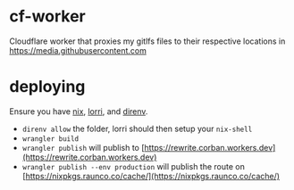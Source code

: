 # cf-worker

Cloudflare worker that proxies my gitlfs files to their respective locations in https://media.githubusercontent.com

# deploying
Ensure you have [nix](https://nixos.org/download.html), [lorri](https://github.com/target/lorri), and [direnv](https://direnv.net/).

- `direnv allow` the folder, lorri should then setup your `nix-shell`
- `wrangler build`
- `wrangler publish` will publish to [https://rewrite.corban.workers.dev](https://rewrite.corban.workers.dev)
- `wrangler publish --env production` will publish the route on [https://nixpkgs.raunco.co/cache/](https://nixpkgs.raunco.co/cache/)
